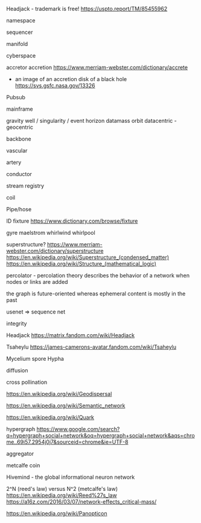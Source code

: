 
Headjack - trademark is free!
https://uspto.report/TM/85455962

namespace

sequencer

manifold

cyberspace

accretor
accretion
https://www.merriam-webster.com/dictionary/accrete
+ an image of an accretion disk of a black hole
https://svs.gsfc.nasa.gov/13326

Pubsub

mainframe

gravity well / singularity / event horizon
datamass
orbit
datacentric - geocentric


backbone

vascular

artery

conductor

stream registry

coil

Pipe/hose

ID fixture
https://www.dictionary.com/browse/fixture

gyre
maelstrom
whirlwind
whirlpool

superstructure?
https://www.merriam-webster.com/dictionary/superstructure
https://en.wikipedia.org/wiki/Superstructure_(condensed_matter)
https://en.wikipedia.org/wiki/Structure_(mathematical_logic)

percolator - 
percolation theory describes the behavior of a network when nodes or links are added

the graph is future-oriented whereas ephemeral content is mostly in the past

usenet => sequence net

integrity

Headjack
https://matrix.fandom.com/wiki/Headjack

Tsaheylu
https://james-camerons-avatar.fandom.com/wiki/Tsaheylu

Mycelium
spore
Hypha

diffusion


cross pollination

https://en.wikipedia.org/wiki/Geodispersal


https://en.wikipedia.org/wiki/Semantic_network

https://en.wikipedia.org/wiki/Quark


hypergraph
https://www.google.com/search?q=hypergraph+social+network&oq=hypergraph+social+network&aqs=chrome..69i57.2954j0j7&sourceid=chrome&ie=UTF-8

aggregator

metcalfe coin

Hivemind - the global informational neuron network



2^N (reed's law) versus N^2 (metcalfe's law)
https://en.wikipedia.org/wiki/Reed%27s_law
https://a16z.com/2016/03/07/network-effects_critical-mass/

https://en.wikipedia.org/wiki/Panopticon

